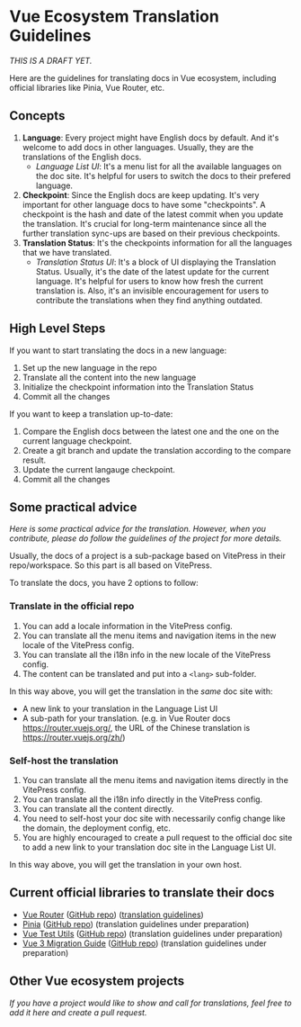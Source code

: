 # Vue Ecosystem Translation Guidelines

_THIS IS A DRAFT YET._

Here are the guidelines for translating docs in Vue ecosystem, including official libraries like Pinia, Vue Router, etc.

## Concepts

1. **Language**: Every project might have English docs by default. And it's welcome to add docs in other languages. Usually, they are the translations of the English docs.
    - _Language List UI_: It's a menu list for all the available languages on the doc site. It's helpful for users to switch the docs to their prefered language.
2. **Checkpoint**: Since the English docs are keep updating. It's very important for other language docs to have some "checkpoints". A checkpoint is the hash and date of the latest commit when you update the translation. It's crucial for long-term maintenance since all the further translation sync-ups are based on their previous checkpoints.
3. **Translation Status**: It's the checkpoints information for all the languages that we have translated.
    - _Translation Status UI_: It's a block of UI displaying the Translation Status. Usually, it's the date of the latest update for the current language. It's helpful for users to know how fresh the current translation is. Also, it's an invisible encouragement for users to contribute the translations when they find anything outdated.

## High Level Steps

If you want to start translating the docs in a new language:

1. Set up the new language in the repo
2. Translate all the content into the new language
3. Initialize the checkpoint information into the Translation Status
4. Commit all the changes

If you want to keep a translation up-to-date:

1. Compare the English docs between the latest one and the one on the current language checkpoint.
2. Create a git branch and update the translation according to the compare result.
3. Update the current langauge checkpoint.
4. Commit all the changes

## Some practical advice

_Here is some practical advice for the translation. However, when you contribute, please do follow the guidelines of the project for more details._

Usually, the docs of a project is a sub-package based on VitePress in their repo/workspace. So this part is all based on VitePress.

To translate the docs, you have 2 options to follow:

### Translate in the official repo

1. You can add a locale information in the VitePress config.
2. You can translate all the menu items and navigation items in the new locale of the VitePress config.
3. You can translate all the i18n info in the new locale of the VitePress config.
4. The content can be translated and put into a `<lang>` sub-folder.

In this way above, you will get the translation in the _same_ doc site with:
- A new link to your translation in the Language List UI
- A sub-path for your translation. (e.g. in Vue Router docs https://router.vuejs.org/, the URL of the Chinese translation is https://router.vuejs.org/zh/)

### Self-host the translation

1. You can translate all the menu items and navigation items directly in the VitePress config.
2. You can translate all the i18n info directly in the VitePress config.
3. You can translate all the content directly.
4. You need to self-host your doc site with necessarily config change like the domain, the deployment config, etc.
5. You are highly encouraged to create a pull request to the official doc site to add a new link to your translation doc site in the Language List UI.

In this way above, you will get the translation in your own host.

## Current official libraries to translate their docs

- [Vue Router](https://router.vuejs.org/) ([GitHub repo](https://github.com/vuejs/router)) ([translation guidelines](https://github.com/vuejs/router/blob/main/.github/contributing.md#contributing-docs))
- [Pinia](https://pinia.vuejs.org/) ([GitHub repo](https://github.com/vuejs/pinia)) (translation guidelines under preparation)
- [Vue Test Utils](https://test-utils.vuejs.org/) ([GitHub repo](https://github.com/vuejs/test-utils/)) (translation guidelines under preparation)
- [Vue 3 Migration Guide](https://v3-migration.vuejs.org/) ([GitHub repo](https://github.com/vuejs/v3-migration-guide)) (translation guidelines under preparation)

## Other Vue ecosystem projects

_If you have a project would like to show and call for translations, feel free to add it here and create a pull request._
